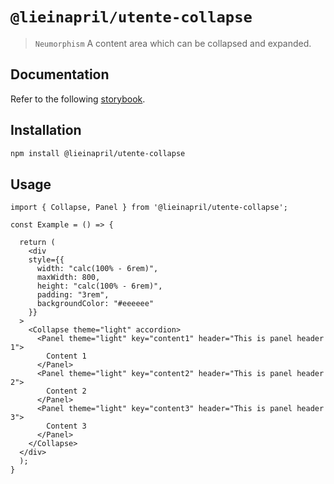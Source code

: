 # `@lieinapril/utente-collapse`

> `Neumorphism` A content area which can be collapsed and expanded.

## Documentation

Refer to the following [storybook](https://lordono.github.io/utente/).

## Installation

```bash
npm install @lieinapril/utente-collapse
```

## Usage

```JSX
import { Collapse, Panel } from '@lieinapril/utente-collapse';

const Example = () => {

  return (
    <div
    style={{
      width: "calc(100% - 6rem)",
      maxWidth: 800,
      height: "calc(100% - 6rem)",
      padding: "3rem",
      backgroundColor: "#eeeeee"
    }}
  >
    <Collapse theme="light" accordion>
      <Panel theme="light" key="content1" header="This is panel header 1">
        Content 1
      </Panel>
      <Panel theme="light" key="content2" header="This is panel header 2">
        Content 2
      </Panel>
      <Panel theme="light" key="content3" header="This is panel header 3">
        Content 3
      </Panel>
    </Collapse>
  </div>
  );
}
```
